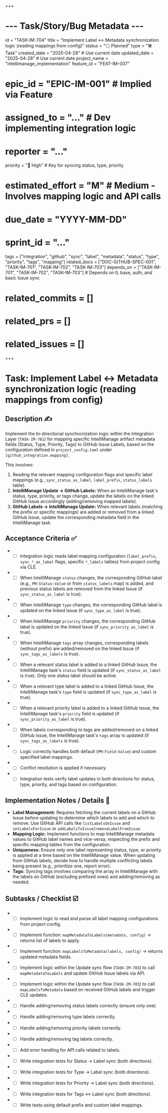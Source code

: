 +++
# --- Task/Story/Bug Metadata ---
id = "TASK-IM-704"
title = "Implement Label <-> Metadata synchronization logic (reading mappings from config)"
status = "⚪️ Planned"
type = "🛠️ Task"
created_date = "2025-04-28" # Use current date
updated_date = "2025-04-28" # Use current date
project_name = "intellimanage_implementation"
feature_id = "FEAT-IM-007"
# epic_id = "EPIC-IM-001" # Implied via Feature
# assigned_to = "..." # Dev implementing integration logic
# reporter = "..."
priority = "🔼 High" # Key for syncing status, type, priority
# estimated_effort = "M" # Medium - Involves mapping logic and API calls
# due_date = "YYYY-MM-DD"
# sprint_id = "..."
tags = ["integration", "github", "sync", "label", "metadata", "status", "type", "priority", "tags", "mapping"]
related_docs = ["DOC-GITHUB-SPEC-001", "TASK-IM-701", "TASK-IM-702", "TASK-IM-703"]
depends_on = ["TASK-IM-701", "TASK-IM-702", "TASK-IM-703"] # Depends on IL base, auth, and basic Issue sync
# related_commits = []
# related_prs = []
# related_issues = []
+++

# Task: Implement Label <-> Metadata synchronization logic (reading mappings from config)

## Description ✍️

Implement the bi-directional synchronization logic within the Integration Layer (`TASK-IM-701`) for mapping specific IntelliManage artifact metadata fields (Status, Type, Priority, Tags) to GitHub Issue Labels, based on the configuration defined in `project_config.toml` under `[github_integration.mapping]`.

This involves:
1.  Reading the relevant mapping configuration flags and specific label mappings (e.g., `sync_status_as_label`, `label_prefix`, `status_labels` table).
2.  **IntelliManage Update -> GitHub Labels:** When an IntelliManage task's status, type, priority, or tags change, update the labels on the linked GitHub Issue accordingly (adding/removing mapped labels).
3.  **GitHub Labels -> IntelliManage Update:** When relevant labels (matching the prefix or specific mappings) are added or removed from a linked GitHub Issue, update the corresponding metadata field in the IntelliManage task.

## Acceptance Criteria ✅

*   - [ ] Integration logic reads label mapping configuration (`label_prefix`, `sync_*_as_label` flags, specific `*_labels` tables) from project config via CLE.
*   - [ ] When IntelliManage `status` changes, the corresponding GitHub label (e.g., `PM:Status:Value` or from `status_labels` map) is added, and previous status labels are removed from the linked Issue (if `sync_status_as_label` is true).
*   - [ ] When IntelliManage `type` changes, the corresponding GitHub label is updated on the linked Issue (if `sync_type_as_label` is true).
*   - [ ] When IntelliManage `priority` changes, the corresponding GitHub label is updated on the linked Issue (if `sync_priority_as_label` is true).
*   - [ ] When IntelliManage `tags` array changes, corresponding labels (without prefix) are added/removed on the linked Issue (if `sync_tags_as_labels` is true).
*   - [ ] When a relevant status label is added to a linked GitHub Issue, the IntelliManage task's `status` field is updated (if `sync_status_as_label` is true). Only one status label should be active.
*   - [ ] When a relevant type label is added to a linked GitHub Issue, the IntelliManage task's `type` field is updated (if `sync_type_as_label` is true).
*   - [ ] When a relevant priority label is added to a linked GitHub Issue, the IntelliManage task's `priority` field is updated (if `sync_priority_as_label` is true).
*   - [ ] When labels corresponding to tags are added/removed on a linked GitHub Issue, the IntelliManage task's `tags` array is updated (if `sync_tags_as_labels` is true).
*   - [ ] Logic correctly handles both default (`PM:Field:Value`) and custom specified label mappings.
*   - [ ] Conflict resolution is applied if necessary.
*   - [ ] Integration tests verify label updates in both directions for status, type, priority, and tags based on configuration.

## Implementation Notes / Details 📝

*   **Label Management:** Requires fetching the current labels on a GitHub Issue before updating to determine which labels to add and which to remove. Use GitHub API calls like `listLabelsOnIssue` and `setLabelsForIssue` or `addLabelsToIssue`/`removeLabelFromIssue`.
*   **Mapping Logic:** Implement functions to map IntelliManage metadata values to GitHub label names and vice-versa, respecting the prefix and specific mapping tables from the configuration.
*   **Uniqueness:** Ensure only one label representing status, type, or priority is applied at a time based on the IntelliManage value. When updating from GitHub labels, decide how to handle multiple conflicting labels being present (e.g., prioritize one, report error).
*   **Tags:** Syncing tags involves comparing the array in IntelliManage with the labels on GitHub (excluding prefixed ones) and adding/removing as needed.

## Subtasks / Checklist ☑️

*   - [ ] Implement logic to read and parse all label mapping configurations from project config.
*   - [ ] Implement function: `mapMetadataToLabels(metadata, config)` -> returns list of labels to apply.
*   - [ ] Implement function: `mapLabelsToMetadata(labels, config)` -> returns updated metadata fields.
*   - [ ] Implement logic within the Update sync flow (`TASK-IM-703`) to call `mapMetadataToLabels` and update GitHub Issue labels via API.
*   - [ ] Implement logic within the Update sync flow (`TASK-IM-703`) to call `mapLabelsToMetadata` based on received GitHub labels and trigger CLE updates.
*   - [ ] Handle adding/removing status labels correctly (ensure only one).
*   - [ ] Handle adding/removing type labels correctly.
*   - [ ] Handle adding/removing priority labels correctly.
*   - [ ] Handle adding/removing tag labels correctly.
*   - [ ] Add error handling for API calls related to labels.
*   - [ ] Write integration tests for Status -> Label sync (both directions).
*   - [ ] Write integration tests for Type -> Label sync (both directions).
*   - [ ] Write integration tests for Priority -> Label sync (both directions).
*   - [ ] Write integration tests for Tags <-> Label sync (both directions).
*   - [ ] Write tests using default prefix and custom label mappings.
